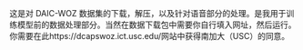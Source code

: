 这是对 DAIC-WOZ 数据集的下载，解压，以及针对语音部分的处理。是我用于训练模型前的数据处理部分。当然在数据下载包中需要你自行填入网址，然后运行。你需要在此https://dcapswoz.ict.usc.edu/网站中获得南加大（USC）的同意。
